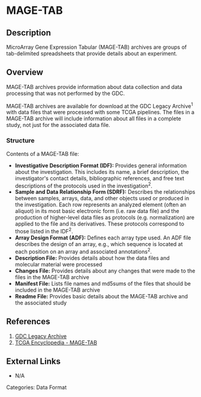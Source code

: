 # MAGE-TAB #
## Description ##

MicroArray Gene Expression Tabular (MAGE-TAB) archives are groups of tab-delimited spreadsheets that provide details about an experiment.  

## Overview ##

MAGE-TAB archives provide information about data collection and data processing that was not performed by the GDC.

MAGE-TAB archives are available for download at the GDC Legacy Archive<sup>1</sup> with data files that were processed with some TCGA pipelines. The files in a MAGE-TAB archive will include information about all files in a complete study, not just for the associated data file.

### Structure ###

Contents of a MAGE-TAB file:

* __Investigative Description Format (IDF):__ Provides general information about the investigation. This includes its name, a brief description, the investigator's contact details, bibliographic references, and free text descriptions of the protocols used in the investigation<sup>2</sup>.
* __Sample and Data Relationship Form (SDRF):__ Describes the relationships between samples, arrays, data, and other objects used or produced in the investigation. Each row represents an analyzed element (often an aliquot) in its most basic electronic form (i.e. raw data file) and the production of higher-level data files as protocols (e.g. normalization) are applied to the file and its derivatives. These protocols correspond to those listed in the IDF<sup>2</sup>.
* __Array Design Format (ADF):__ Defines each array type used. An ADF file describes the design of an array, e.g., which sequence is located at each position on an array and associated annotations<sup>2</sup>.
* __Description File:__ Provides details about how the data files and molecular material were processed
* __Changes File:__ Provides details about any changes that were made to the files in the MAGE-TAB archive
* __Manifest File:__ Lists file names and md5sums of the files that should be included in the MAGE-TAB archive
* __Readme File:__ Provides basic details about the MAGE-TAB archive and the associated study

## References ##
1. [GDC Legacy Archive](https://portal.gdc.cancer.gov/legacy-archive/)
2. [TCGA Encyclopedia - MAGE-TAB](https://wiki.nci.nih.gov/display/TCGA/MAGE-TAB)

## External Links ##
* N/A

Categories: Data Format
